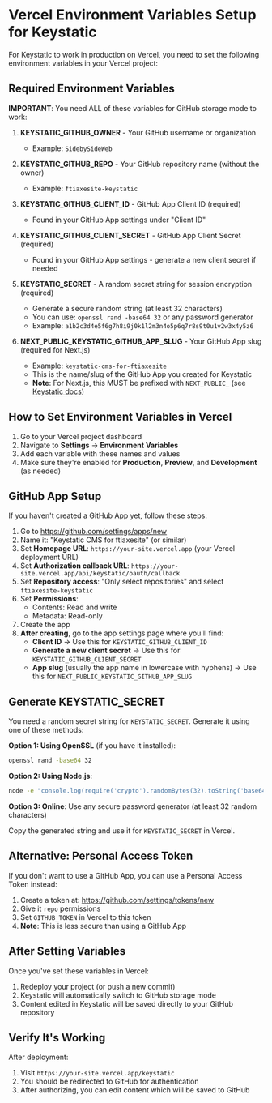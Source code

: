 # Vercel Environment Variables Setup for Keystatic

For Keystatic to work in production on Vercel, you need to set the following environment variables in your Vercel project:

## Required Environment Variables

**IMPORTANT**: You need ALL of these variables for GitHub storage mode to work:

1. **KEYSTATIC_GITHUB_OWNER** - Your GitHub username or organization
   - Example: `SidebySideWeb`

2. **KEYSTATIC_GITHUB_REPO** - Your GitHub repository name (without the owner)
   - Example: `ftiaxesite-keystatic`

3. **KEYSTATIC_GITHUB_CLIENT_ID** - GitHub App Client ID (required)
   - Found in your GitHub App settings under "Client ID"

4. **KEYSTATIC_GITHUB_CLIENT_SECRET** - GitHub App Client Secret (required)
   - Found in your GitHub App settings - generate a new client secret if needed

5. **KEYSTATIC_SECRET** - A random secret string for session encryption (required)
   - Generate a secure random string (at least 32 characters)
   - You can use: `openssl rand -base64 32` or any password generator
   - Example: `a1b2c3d4e5f6g7h8i9j0k1l2m3n4o5p6q7r8s9t0u1v2w3x4y5z6`

6. **NEXT_PUBLIC_KEYSTATIC_GITHUB_APP_SLUG** - Your GitHub App slug (required for Next.js)
   - Example: `keystatic-cms-for-ftiaxesite`
   - This is the name/slug of the GitHub App you created for Keystatic
   - **Note**: For Next.js, this MUST be prefixed with `NEXT_PUBLIC_` (see [Keystatic docs](https://keystatic.com/docs/github-mode))

## How to Set Environment Variables in Vercel

1. Go to your Vercel project dashboard
2. Navigate to **Settings** → **Environment Variables**
3. Add each variable with these names and values
4. Make sure they're enabled for **Production**, **Preview**, and **Development** (as needed)

## GitHub App Setup

If you haven't created a GitHub App yet, follow these steps:

1. Go to https://github.com/settings/apps/new
2. Name it: "Keystatic CMS for ftiaxesite" (or similar)
3. Set **Homepage URL**: `https://your-site.vercel.app` (your Vercel deployment URL)
4. Set **Authorization callback URL**: `https://your-site.vercel.app/api/keystatic/oauth/callback`
5. Set **Repository access**: "Only select repositories" and select `ftiaxesite-keystatic`
6. Set **Permissions**:
   - Contents: Read and write
   - Metadata: Read-only
7. Create the app
8. **After creating**, go to the app settings page where you'll find:
   - **Client ID** → Use this for `KEYSTATIC_GITHUB_CLIENT_ID`
   - **Generate a new client secret** → Use this for `KEYSTATIC_GITHUB_CLIENT_SECRET`
   - **App slug** (usually the app name in lowercase with hyphens) → Use this for `NEXT_PUBLIC_KEYSTATIC_GITHUB_APP_SLUG`

## Generate KEYSTATIC_SECRET

You need a random secret string for `KEYSTATIC_SECRET`. Generate it using one of these methods:

**Option 1: Using OpenSSL** (if you have it installed):
```bash
openssl rand -base64 32
```

**Option 2: Using Node.js**:
```bash
node -e "console.log(require('crypto').randomBytes(32).toString('base64'))"
```

**Option 3: Online**: Use any secure password generator (at least 32 random characters)

Copy the generated string and use it for `KEYSTATIC_SECRET` in Vercel.

## Alternative: Personal Access Token

If you don't want to use a GitHub App, you can use a Personal Access Token instead:

1. Create a token at: https://github.com/settings/tokens/new
2. Give it `repo` permissions
3. Set `GITHUB_TOKEN` in Vercel to this token
4. **Note**: This is less secure than using a GitHub App

## After Setting Variables

Once you've set these variables in Vercel:

1. Redeploy your project (or push a new commit)
2. Keystatic will automatically switch to GitHub storage mode
3. Content edited in Keystatic will be saved directly to your GitHub repository

## Verify It's Working

After deployment:
1. Visit `https://your-site.vercel.app/keystatic`
2. You should be redirected to GitHub for authentication
3. After authorizing, you can edit content which will be saved to GitHub

